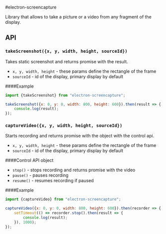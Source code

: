 #electron-screencapture

Library that allows to take a picture or a video from any fragment of the display.

## API

### `takeScreenshot({x, y, width, height, sourceId})`
Takes static screenshot and returns promise with the result.

* `x, y, width, height` - these params define the rectangle of the frame
* `sourceId` - id of the display, primary display by default

####Example

```js
import {takeScreenshot} from "electron-screencapture";

takeScreenshot({x: 0, y: 0, width: 800, height: 600}).then(result => {
    console.log(result);
});
```

### `captureVideo({x, y, width, height, sourceId})`
Starts recording and returns promise with the object with the control api.

* `x, y, width, height` - these params define the rectangle of the frame
* `sourceId` - id of the display, primary display by default

####Control API object

* `stop()` - stops recording and returns promise with the video
* `pause()` - pauses recording
* `resume()` - resumes recording if paused

####Example

```js
import {captureVideo} from "electron-screencapture";

captureVideo({x: 0, y: 0, width: 800, height: 600}).then(recorder => {
    setTimeout(() => recorder.stop().then(result => {
        console.log(result);
    }), 1000);
});
```
